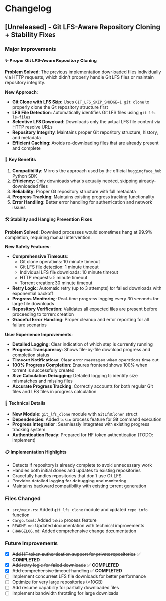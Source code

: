 # Changelog

## [Unreleased] - Git LFS-Aware Repository Cloning + Stability Fixes

### Major Improvements

#### ✨ Proper Git LFS-Aware Repository Cloning

**Problem Solved**: The previous implementation downloaded files individually via HTTP requests, which didn't properly handle Git LFS files or maintain repository integrity.

**New Approach**: 
- **Git Clone with LFS Skip**: Uses `GIT_LFS_SKIP_SMUDGE=1 git clone` to properly clone the Git repository structure first
- **LFS File Detection**: Automatically identifies Git LFS files using `git lfs ls-files`
- **Selective LFS Download**: Downloads only the actual LFS file content via HTTP resolve URLs
- **Repository Integrity**: Maintains proper Git repository structure, history, and metadata
- **Efficient Caching**: Avoids re-downloading files that are already present and complete

#### 🚀 Key Benefits

1. **Compatibility**: Mirrors the approach used by the official `huggingface_hub` Python SDK
2. **Efficiency**: Only downloads what's actually needed, skipping already-downloaded files
3. **Reliability**: Proper Git repository structure with full metadata
4. **Progress Tracking**: Maintains existing progress tracking functionality
5. **Error Handling**: Better error handling for authentication and network issues

#### 🛠️ **Stability and Hanging Prevention Fixes**

**Problem Solved**: Download processes would sometimes hang at 99.9% completion, requiring manual intervention.

**New Safety Features**:
- **Comprehensive Timeouts**: 
  - Git clone operations: 10 minute timeout
  - Git LFS file detection: 1 minute timeout  
  - Individual LFS file downloads: 10 minute timeout
  - HTTP requests: 5 minute timeout
  - Torrent creation: 30 minute timeout
- **Retry Logic**: Automatic retry (up to 3 attempts) for failed downloads with exponential backoff
- **Progress Monitoring**: Real-time progress logging every 30 seconds for large file downloads
- **Repository Verification**: Validates all expected files are present before proceeding to torrent creation
- **Graceful Error Handling**: Proper cleanup and error reporting for all failure scenarios

**User Experience Improvements**:
- **Detailed Logging**: Clear indication of which step is currently running
- **Progress Transparency**: Shows file-by-file download progress and completion status
- **Timeout Notifications**: Clear error messages when operations time out
- **100% Progress Completion**: Ensures frontend shows 100% when torrent is successfully created
- **Size Calculation Debugging**: Detailed logging to identify size mismatches and missing files
- **Accurate Progress Tracking**: Correctly accounts for both regular Git files and LFS files in progress calculation

#### 🔧 Technical Details

- **New Module**: `git_lfs_clone` module with `GitLfsCloner` struct
- **Dependencies**: Added `tokio` process feature for Git command execution
- **Progress Integration**: Seamlessly integrates with existing progress tracking system
- **Authentication Ready**: Prepared for HF token authentication (TODO: implement)

#### 📋 Implementation Highlights

- Detects if repository is already complete to avoid unnecessary work
- Handles both initial clones and updates to existing repositories
- Gracefully handles repositories that don't use Git LFS
- Provides detailed logging for debugging and monitoring
- Maintains backward compatibility with existing torrent generation

### Files Changed

- `src/main.rs`: Added `git_lfs_clone` module and updated `repo_info` function
- `Cargo.toml`: Added `tokio` process feature
- `README.md`: Updated documentation with technical improvements
- `CHANGELOG.md`: Added comprehensive change documentation

### Future Improvements

- [x] ~~Add HF token authentication support for private repositories~~ ✅ **COMPLETED**
- [x] ~~Add retry logic for failed downloads~~ ✅ **COMPLETED**
- [x] ~~Add comprehensive timeout handling~~ ✅ **COMPLETED**
- [ ] Implement concurrent LFS file downloads for better performance
- [ ] Optimize for very large repositories (>10GB)
- [ ] Add resume capability for partially downloaded files
- [ ] Implement bandwidth throttling for large downloads 
